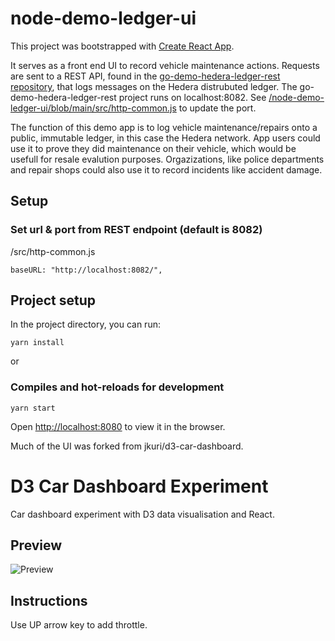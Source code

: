 # node-demo-ledger-ui

This project was bootstrapped with [Create React App](https://github.com/facebook/create-react-app).

It serves as a front end UI to record vehicle maintenance actions.  Requests are sent to a REST API, found in the [go-demo-hedera-ledger-rest repository](https://github.com/droatl2000/go-demo-hedera-ledger-rest), that logs messages on the Hedera distrubuted ledger.  The go-demo-hedera-ledger-rest project runs on localhost:8082. See [/node-demo-ledger-ui/blob/main/src/http-common.js](https://github.com/droatl2000/node-demo-ledger-ui/blob/main/src/http-common.js) to update the port.

The function of this demo app is to log vehicle maintenance/repairs onto a public, immutable ledger, in this case the Hedera network. App users could use it to prove they did maintenance on their vehicle, which would be usefull for resale evalution purposes. Orgazizations, like police departments and repair shops could also use it to record incidents like accident damage.

## Setup
### Set url & port from REST endpoint (default is 8082)
/src/http-common.js
```
baseURL: "http://localhost:8082/",
```

## Project setup

In the project directory, you can run:

```
yarn install
```

or

### Compiles and hot-reloads for development

```
yarn start
```

Open [http://localhost:8080](http://localhost:8080) to view it in the browser.


Much of the UI was forked from jkuri/d3-car-dashboard.

# D3 Car Dashboard Experiment

Car dashboard experiment with D3 data visualisation and React.

## Preview

![Preview](https://user-images.githubusercontent.com/1796022/70824182-f1374600-1de1-11ea-98dd-f1fee06e7fd0.gif)

## Instructions

Use UP arrow key to add throttle.

